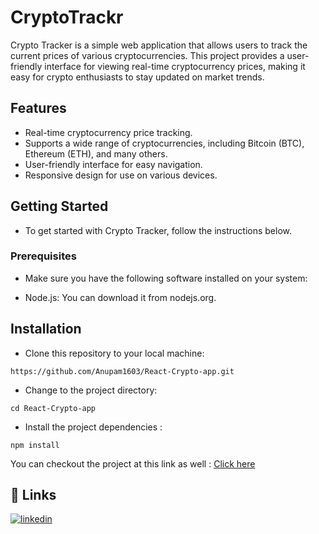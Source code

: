 
# CryptoTrackr

Crypto Tracker is a simple web application that allows users to track the current prices of various cryptocurrencies. This project provides a user-friendly interface for viewing real-time cryptocurrency prices, making it easy for crypto enthusiasts to stay updated on market trends.

## Features
- Real-time cryptocurrency price tracking.
- Supports a wide range of cryptocurrencies, including Bitcoin (BTC), Ethereum (ETH), and many others.
- User-friendly interface for easy navigation.
- Responsive design for use on various devices.

## Getting Started
- To get started with Crypto Tracker, follow the instructions below.

### Prerequisites
- Make sure you have the following software installed on your system:

- Node.js: You can download it from nodejs.org.

## Installation
- Clone this repository to your local machine:
```
https://github.com/Anupam1603/React-Crypto-app.git
```

- Change to the project directory:
```
cd React-Crypto-app
```
- Install the project dependencies :
```
npm install
```

You can checkout the project at this link as well :
<a href="https://romantic-turing-f6ce49.netlify.app/">Click here</a>

## 🔗 Links

[![linkedin](https://img.shields.io/badge/linkedin-0A66C2?style=for-the-badge&logo=linkedin&logoColor=white)](https://www.linkedin.com/in/anupam1603/)


